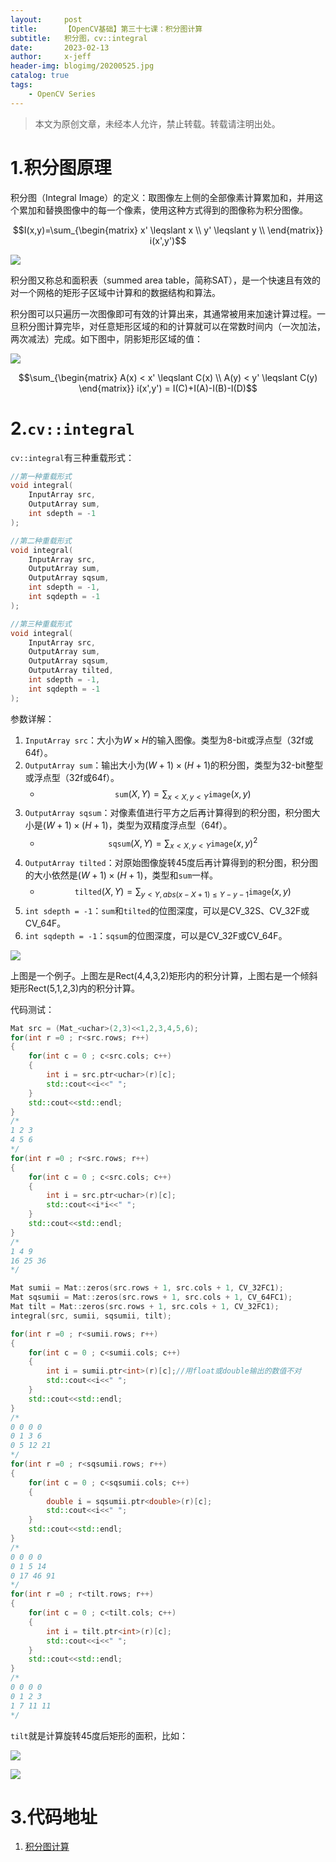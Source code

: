 ```yaml
---
layout:     post
title:      【OpenCV基础】第三十七课：积分图计算
subtitle:   积分图，cv::integral
date:       2023-02-13
author:     x-jeff
header-img: blogimg/20200525.jpg
catalog: true
tags:
    - OpenCV Series
---
```

>本文为原创文章，未经本人允许，禁止转载。转载请注明出处。

# 1.积分图原理

积分图（Integral Image）的定义：取图像左上侧的全部像素计算累加和，并用这个累加和替换图像中的每一个像素，使用这种方式得到的图像称为积分图像。

$$I(x,y)=\sum_{\begin{matrix} x' \leqslant x \\ y' \leqslant y \\ \end{matrix}} i(x',y')$$

![](https://xjeffblogimg.oss-cn-beijing.aliyuncs.com/BLOGIMG/BlogImage/OpenCVSeries/Lesson37/37x1.png)

积分图又称总和面积表（summed area table，简称SAT），是一个快速且有效的对一个网格的矩形子区域中计算和的数据结构和算法。

积分图可以只遍历一次图像即可有效的计算出来，其通常被用来加速计算过程。一旦积分图计算完毕，对任意矩形区域的和的计算就可以在常数时间内（一次加法，两次减法）完成。如下图中，阴影矩形区域的值：

![](https://xjeffblogimg.oss-cn-beijing.aliyuncs.com/BLOGIMG/BlogImage/OpenCVSeries/Lesson37/37x2.png)

$$\sum_{\begin{matrix} A(x) < x' \leqslant C(x) \\ A(y) < y' \leqslant C(y) \end{matrix}} i(x',y') = I(C)+I(A)-I(B)-I(D)$$

# 2.`cv::integral`

`cv::integral`有三种重载形式：

```c++
//第一种重载形式
void integral( 
	InputArray src, 
	OutputArray sum, 
	int sdepth = -1 
);

//第二种重载形式
void integral( 
	InputArray src, 
	OutputArray sum,
	OutputArray sqsum, 
	int sdepth = -1, 
	int sqdepth = -1 
);

//第三种重载形式
void integral( 
	InputArray src, 
	OutputArray sum,
	OutputArray sqsum, 
	OutputArray tilted,
	int sdepth = -1, 
	int sqdepth = -1 
);
```

参数详解：

1. `InputArray src`：大小为$W \times H$的输入图像。类型为8-bit或浮点型（32f或64f）。
2. `OutputArray sum`：输出大小为$(W+1) \times (H+1)$的积分图，类型为32-bit整型或浮点型（32f或64f）。
	* $$\texttt{sum} (X,Y) =  \sum _{x<X,y<Y}  \texttt{image} (x,y)$$
3. `OutputArray sqsum`：对像素值进行平方之后再计算得到的积分图，积分图大小是$(W+1) \times (H+1)$，类型为双精度浮点型（64f）。
	* $$\texttt{sqsum} (X,Y) =  \sum _{x<X,y<Y}  \texttt{image} (x,y)^2$$
4. `OutputArray tilted`：对原始图像旋转45度后再计算得到的积分图，积分图的大小依然是$(W+1) \times (H+1)$，类型和`sum`一样。
	* $$\texttt{tilted} (X,Y) =  \sum _{y<Y,abs(x-X+1) \leq Y-y-1}  \texttt{image} (x,y)$$
5. `int sdepth = -1`：`sum`和`tilted`的位图深度，可以是CV\_32S、CV\_32F或CV\_64F。
6. `int sqdepth = -1`：`sqsum`的位图深度，可以是CV\_32F或CV\_64F。

![](https://xjeffblogimg.oss-cn-beijing.aliyuncs.com/BLOGIMG/BlogImage/OpenCVSeries/Lesson37/37x3.png)

上图是一个例子。上图左是Rect(4,4,3,2)矩形内的积分计算，上图右是一个倾斜矩形Rect(5,1,2,3)内的积分计算。

代码测试：

```c++
Mat src = (Mat_<uchar>(2,3)<<1,2,3,4,5,6);
for(int r =0 ; r<src.rows; r++)
{
    for(int c = 0 ; c<src.cols; c++)
    {
        int i = src.ptr<uchar>(r)[c];
        std::cout<<i<<" ";
    }
    std::cout<<std::endl;
}
/*
1 2 3 
4 5 6
*/
for(int r =0 ; r<src.rows; r++)
{
    for(int c = 0 ; c<src.cols; c++)
    {
        int i = src.ptr<uchar>(r)[c];
        std::cout<<i*i<<" ";
    }
    std::cout<<std::endl;
}
/*
1 4 9 
16 25 36
*/

Mat sumii = Mat::zeros(src.rows + 1, src.cols + 1, CV_32FC1);
Mat sqsumii = Mat::zeros(src.rows + 1, src.cols + 1, CV_64FC1);
Mat tilt = Mat::zeros(src.rows + 1, src.cols + 1, CV_32FC1);
integral(src, sumii, sqsumii, tilt);

for(int r =0 ; r<sumii.rows; r++)
{
    for(int c = 0 ; c<sumii.cols; c++)
    {
        int i = sumii.ptr<int>(r)[c];//用float或double输出的数值不对
        std::cout<<i<<" ";
    }
    std::cout<<std::endl;
}
/*
0 0 0 0 
0 1 3 6 
0 5 12 21
*/
for(int r =0 ; r<sqsumii.rows; r++)
{
    for(int c = 0 ; c<sqsumii.cols; c++)
    {
        double i = sqsumii.ptr<double>(r)[c];
        std::cout<<i<<" ";
    }
    std::cout<<std::endl;
}
/*
0 0 0 0 
0 1 5 14 
0 17 46 91
*/
for(int r =0 ; r<tilt.rows; r++)
{
    for(int c = 0 ; c<tilt.cols; c++)
    {
        int i = tilt.ptr<int>(r)[c];
        std::cout<<i<<" ";
    }
    std::cout<<std::endl;
}
/*
0 0 0 0 
0 1 2 3 
1 7 11 11 
*/
```

`tilt`就是计算旋转45度后矩形的面积，比如：

![](https://xjeffblogimg.oss-cn-beijing.aliyuncs.com/BLOGIMG/BlogImage/OpenCVSeries/Lesson37/37x4.png)

![](https://xjeffblogimg.oss-cn-beijing.aliyuncs.com/BLOGIMG/BlogImage/OpenCVSeries/Lesson37/37x5.png)

# 3.代码地址

1. [积分图计算](https://github.com/x-jeff/OpenCV_Code_Demo/tree/master/Demo37)